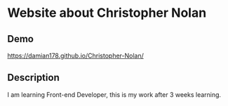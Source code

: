 # Website about Christopher Nolan

## Demo

https://damian178.github.io/Christopher-Nolan/

## Description 

I am learning Front-end Developer, this is my work after 3 weeks learning.
